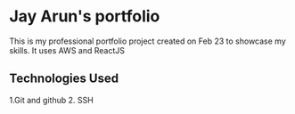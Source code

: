 # Jay Arun's portfolio

This is my professional portfolio project created on Feb 23 to showcase my skills. It uses AWS and ReactJS

## Technologies Used

1.Git and github
2. SSH
